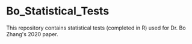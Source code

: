 # Bo_Statistical_Tests

This repository contains statistical tests (completed in R) used for Dr. Bo Zhang's 2020 paper.
